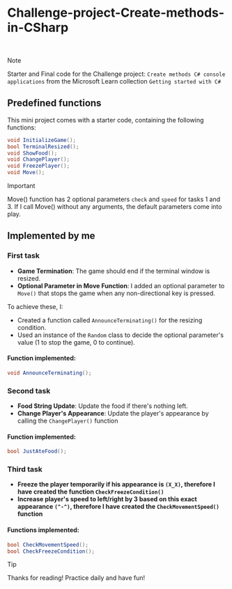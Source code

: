 # Challenge-project-Create-methods-in-CSharp
<br>

> [!NOTE]
> Starter and Final code for the Challenge project: `Create methods C# console applications` from the Microsoft Learn
> collection `Getting started with C#`

<!-- Implementation details -->

## Predefined functions

This mini project comes with a starter code, containing the following functions: 
```csharp
void InitializeGame();
bool TerminalResized();
void ShowFood();
void ChangePlayer();
void FreezePlayer();
void Move();
```

> [!IMPORTANT]
> Move() function has 2 optional parameters `check` and `speed` for tasks 1 and 3.
> If I call Move() without any arguments, the default parameters come into play.


## Implemented by me

### First task

- **Game Termination**: The game should end if the terminal window is resized.
- **Optional Parameter in Move Function**: I added an optional parameter to `Move()` that stops the game when any non-directional key is pressed.
  
To achieve these, I:
- Created a function called `AnnounceTerminating()` for the resizing condition.
- Used an instance of the `Random` class to decide the optional parameter's value (1 to stop the game, 0 to continue).

#### Function implemented: 
```csharp
void AnnounceTerminating();
```

### Second task

- **Food String Update**: Update the food if there's nothing left.
- **Change Player's Appearance**: Update the player's appearance by calling the `ChangePlayer()` function

#### Function implemented: 
```csharp
bool JustAteFood();
```

### Third task

- **Freeze the player temporarily if his appearance is `(X_X)`, therefore I have created the function `CheckFreezeCondition()`**
- **Increase player's speed to left/right by 3 based on this exact appearance `(^-^)`, therefore I have created 
the `CheckMovementSpeed()` function**

#### Functions implemented:
```csharp
bool CheckMovementSpeed();
bool CheckFreezeCondition();
```

> [!TIP]
> Thanks for reading! Practice daily and have fun!

